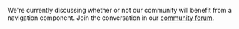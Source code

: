 We're currently discussing whether or not our community will benefit from a
navigation component. Join the conversation in our
[community forum](https://community.digital.gov.au/t/main-nav).
